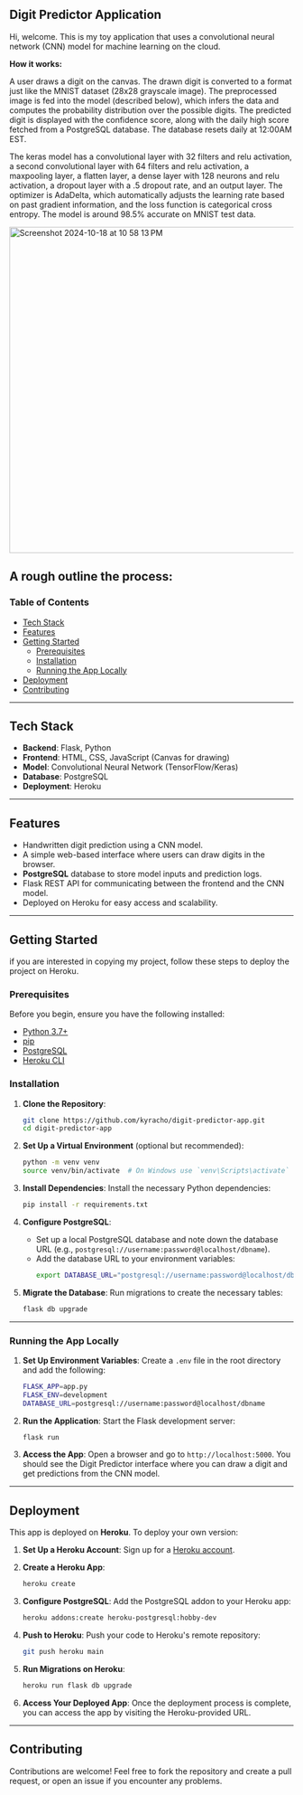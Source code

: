 ## Digit Predictor Application

Hi, welcome. This is my toy application that uses a convolutional neural network (CNN) model for machine learning on the cloud. 

**How it works:**

A user draws a digit on the canvas.
The drawn digit is converted to a format just like the MNIST dataset (28x28 grayscale image). The preprocessed image is fed into the model (described below), 
which infers the data and computes the probability distribution over the possible digits. The predicted digit is displayed with 
the confidence score, along with the daily high score fetched from a PostgreSQL database. The database resets daily at 12:00AM EST.

The keras model has a convolutional layer with 32 filters and relu activation, a second convolutional layer with 64 filters and relu activation, a maxpooling layer, a flatten layer, a dense layer with 128 neurons and relu activation, a dropout layer with a .5 dropout rate, and an output layer. The optimizer is AdaDelta, which automatically adjusts the learning rate based on past gradient information, and the loss function is categorical cross entropy. The model is around 98.5% accurate on MNIST test data.
  
<img width="577" alt="Screenshot 2024-10-18 at 10 58 13 PM" src="https://github.com/user-attachments/assets/17af2efc-c348-4800-a9b7-c3c47d92eb26">



## A rough outline the process:

### Table of Contents
- [Tech Stack](#tech-stack)
- [Features](#features)
- [Getting Started](#getting-started)
  - [Prerequisites](#prerequisites)
  - [Installation](#installation)
  - [Running the App Locally](#running-the-app-locally)
- [Deployment](#deployment)
- [Contributing](#contributing)

---

## Tech Stack
- **Backend**: Flask, Python
- **Frontend**: HTML, CSS, JavaScript (Canvas for drawing)
- **Model**: Convolutional Neural Network (TensorFlow/Keras)
- **Database**: PostgreSQL
- **Deployment**: Heroku

---

## Features
- Handwritten digit prediction using a CNN model.
- A simple web-based interface where users can draw digits in the browser.
- **PostgreSQL** database to store model inputs and prediction logs.
- Flask REST API for communicating between the frontend and the CNN model.
- Deployed on Heroku for easy access and scalability.

---

## Getting Started
if you are interested in copying my project, follow these steps to deploy the project on Heroku. 

### Prerequisites
Before you begin, ensure you have the following installed:
- [Python 3.7+](https://www.python.org/downloads/)
- [pip](https://pip.pypa.io/en/stable/installation/)
- [PostgreSQL](https://www.postgresql.org/download/)
- [Heroku CLI](https://devcenter.heroku.com/articles/heroku-cli)

### Installation

1. **Clone the Repository**:
   ```bash
   git clone https://github.com/kyracho/digit-predictor-app.git
   cd digit-predictor-app
   ```

2. **Set Up a Virtual Environment** (optional but recommended):
   ```bash
   python -m venv venv
   source venv/bin/activate  # On Windows use `venv\Scripts\activate`
   ```

3. **Install Dependencies**:
   Install the necessary Python dependencies:
   ```bash
   pip install -r requirements.txt
   ```

4. **Configure PostgreSQL**:
   - Set up a local PostgreSQL database and note down the database URL (e.g., `postgresql://username:password@localhost/dbname`).
   - Add the database URL to your environment variables:
     ```bash
     export DATABASE_URL="postgresql://username:password@localhost/dbname"
     ```

5. **Migrate the Database**:
   Run migrations to create the necessary tables:
   ```bash
   flask db upgrade
   ```

---

### Running the App Locally

1. **Set Up Environment Variables**:
   Create a `.env` file in the root directory and add the following:
   ```bash
   FLASK_APP=app.py
   FLASK_ENV=development
   DATABASE_URL=postgresql://username:password@localhost/dbname
   ```

2. **Run the Application**:
   Start the Flask development server:
   ```bash
   flask run
   ```

3. **Access the App**:
   Open a browser and go to `http://localhost:5000`. You should see the Digit Predictor interface where you can draw a digit and get predictions from the CNN model.

---

## Deployment

This app is deployed on **Heroku**. To deploy your own version:

1. **Set Up a Heroku Account**:
   Sign up for a [Heroku account](https://signup.heroku.com/).

2. **Create a Heroku App**:
   ```bash
   heroku create
   ```

3. **Configure PostgreSQL**:
   Add the PostgreSQL addon to your Heroku app:
   ```bash
   heroku addons:create heroku-postgresql:hobby-dev
   ```

4. **Push to Heroku**:
   Push your code to Heroku's remote repository:
   ```bash
   git push heroku main
   ```

5. **Run Migrations on Heroku**:
   ```bash
   heroku run flask db upgrade
   ```

6. **Access Your Deployed App**:
   Once the deployment process is complete, you can access the app by visiting the Heroku-provided URL.

---

## Contributing

Contributions are welcome! Feel free to fork the repository and create a pull request, or open an issue if you encounter any problems.
